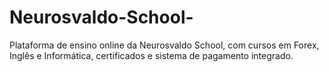 # Neurosvaldo-School-
Plataforma de ensino online da Neurosvaldo School, com cursos em Forex, Inglês e Informática, certificados e sistema de pagamento integrado.
